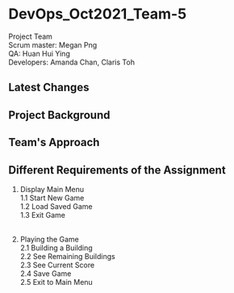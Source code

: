 # DevOps_Oct2021_Team-5

Project Team
</br>Scrum master: Megan Png
</br>QA: Huan Hui Ying
</br>Developers: Amanda Chan, Claris Toh


  <h2>Latest Changes</h2>


  <h2>Project Background</h2>


  <h2>Team's Approach</h2>


  <h2>Different Requirements of the Assignment</h2>
  <ol>
  <li>Display Main Menu</li>
  1.1 Start New Game</br>
  1.2 Load Saved Game</br>
  1.3 Exit Game </p>
  </br>
  <li>Playing the Game</li>
  2.1 Building a Building </br>
  2.2 See Remaining Buildings </br>
  2.3 See Current Score </br>
  2.4 Save Game </br>
  2.5 Exit to Main Menu </br>
  
  
